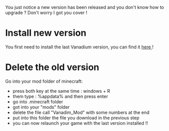 You just notice a new version has been released and you don't know how to upgrade ? Don't worry I got you cover !

# Install new version

You first need to install the last Vanadium version, you can find it <a href="https://github.com/nicofighter45/VanadiumMod/releases/download/v1.5.3/Vanadium_Mod-1.5.3.jar">here </a> !

# Delete the old version

Go into your mod folder of minecraft:
- press both key at the same time : windows + R
- them type : %appdata% and then press enter
- go into .minecraft folder
- got into your "mods" folder
- delete the file call "Vanadim_Mod" with some numbers at the end
- put into this folder the file you download in the previous step
- you can now relaunch your game with the last version installed !!